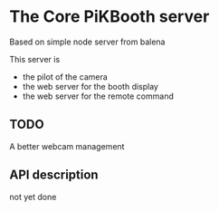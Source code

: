 # The Core PiKBooth server

Based on simple node server from balena

This server is 
- the pilot of the camera
- the web server for the booth display
- the web server for the remote command

## TODO 
A better webcam management

## API description 
not yet done

